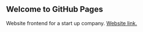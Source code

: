## Welcome to GitHub Pages

Website frontend for a start up company.
[Website link.](https://aarushi11h.github.io/)
